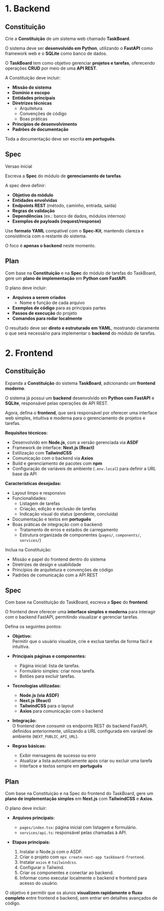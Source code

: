 # 1.  Backend

## Constituição

Crie a **Constituição** de um sistema web chamado **TaskBoard**.

O sistema deve ser **desenvolvido em Python**, utilizando o **FastAPI** como framework web e o **SQLite** como banco de dados.

O **TaskBoard** tem como objetivo gerenciar **projetos e tarefas**, oferecendo operações **CRUD** por meio de uma **API REST**.

A Constituição deve incluir:

- **Missão do sistema**
- **Domínio e escopo**
- **Entidades principais**
- **Diretrizes técnicas**
  - Arquitetura
  - Convenções de código
  - Boas práticas
- **Princípios de desenvolvimento**
- **Padrões de documentação**

Toda a documentação deve ser escrita **em português**.

## Spec

Versao inicial

Escreva a **Spec** do módulo de **gerenciamento de tarefas**.

A spec deve definir:

- **Objetivo do módulo**
- **Entidades envolvidas**
- **Endpoints REST** (método, caminho, entrada, saída)
- **Regras de validação**
- **Dependências** (ex.: banco de dados, módulos internos)
- **Exemplos de payloads (request/response)**

Use **formato YAML** compatível com o **Spec-Kit**, mantendo clareza e consistência com o restante do sistema.

O foco é **apenas o backend** neste momento.

## Plan

Com base na **Constituição** e na **Spec** do módulo de tarefas do TaskBoard, gere um **plano de implementação** em **Python com FastAPI**.

O plano deve incluir:

- **Arquivos a serem criados**
  - Nome e função de cada arquivo
- **Exemplos de código** para as principais partes
- **Passos de execução** do projeto
- **Comandos para rodar localmente**

O resultado deve ser **direto e estruturado em YAML**, mostrando claramente o que será necessário para implementar o **backend** do módulo de tarefas.

# 2. Frontend

## Constituição

Expanda a **Constituição** do sistema **TaskBoard**, adicionando um **frontend moderno**.

O sistema já possui um **backend** desenvolvido em **Python com FastAPI** e **SQLite**, responsável pelas operações de API REST.

Agora, defina o **frontend**, que será responsável por oferecer uma interface web simples, intuitiva e moderna para o gerenciamento de projetos e tarefas.

**Requisitos técnicos:**

- Desenvolvido em **Node.js**, com a versão gerenciada via **ASDF**
- Framework de interface: **Next.js (React)**
- Estilização com **TailwindCSS**
- Comunicação com o backend via **Axios**
- Build e gerenciamento de pacotes com **npm**
- Configuração de variáveis de ambiente (`.env.local`) para definir a URL base da API

**Características desejadas:**
- Layout limpo e responsivo
- Funcionalidades:
  - Listagem de tarefas
  - Criação, edição e exclusão de tarefas
  - Indicação visual do status (pendente, concluída)
- Documentação e textos em **português**
- Boas práticas de integração com o backend:
  - Tratamento de erros e estados de carregamento
  - Estrutura organizada de componentes (`pages/`, `components/`, `services/`)

Inclua na Constituição:
- Missão e papel do frontend dentro do sistema
- Diretrizes de design e usabilidade
- Princípios de arquitetura e convenções de código
- Padrões de comunicação com a API REST


## Spec

Com base na Constituição do TaskBoard, escreva a **Spec** do **frontend**.

O frontend deve oferecer uma **interface simples e moderna** para interagir com o backend FastAPI, permitindo visualizar e gerenciar tarefas.

Defina os seguintes pontos:

- **Objetivo:**  
  Permitir que o usuário visualize, crie e exclua tarefas de forma fácil e intuitiva.

- **Principais páginas e componentes:**  
  - Página inicial: lista de tarefas.  
  - Formulário simples: criar nova tarefa.  
  - Botões para excluir tarefas.  

- **Tecnologias utilizadas:**  
  - **Node.js (via ASDF)**  
  - **Next.js (React)**  
  - **TailwindCSS** para o layout  
  - **Axios** para comunicação com o backend

- **Integração:**  
  O frontend deve consumir os endpoints REST do backend FastAPI, definidos anteriormente, utilizando a URL configurada em variável de ambiente (`NEXT_PUBLIC_API_URL`).

- **Regras básicas:**  
  - Exibir mensagens de sucesso ou erro  
  - Atualizar a lista automaticamente após criar ou excluir uma tarefa  
  - Interface e textos sempre em **português**

## Plan

Com base na Constituição e na Spec do frontend do TaskBoard, gere um **plano de implementação simples** em **Next.js** com **TailwindCSS** e **Axios**.

O plano deve incluir:

- **Arquivos principais:**
  - `pages/index.tsx`: página inicial com listagem e formulário.  
  - `services/api.ts`: responsável pelas chamadas à API.  

- **Etapas principais:**
  1. Instalar o Node.js com o ASDF.  
  2. Criar o projeto com `npx create-next-app taskboard-frontend`.  
  3. Instalar `axios` e `tailwindcss`.  
  4. Configurar o Tailwind.  
  5. Criar os componentes e conectar ao backend.  
  6. Informar como executar localmente o backend e frontend para acesso do usuário.

O objetivo é permitir que os alunos **visualizem rapidamente o fluxo completo** entre frontend e backend, sem entrar em detalhes avançados de código.
